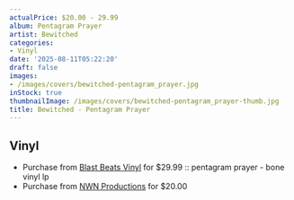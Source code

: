 ```yaml
---
actualPrice: $20.00 - 29.99
album: Pentagram Prayer
artist: Bewitched
categories:
- Vinyl
date: '2025-08-11T05:22:20'
draft: false
images:
- /images/covers/bewitched-pentagram_prayer.jpg
inStock: true
thumbnailImage: /images/covers/bewitched-pentagram_prayer-thumb.jpg
title: Bewitched - Pentagram Prayer
---
```


## Vinyl
* Purchase from [Blast Beats Vinyl](https://blastbeatsvinyl.com/products/bewitched-pentagram-prayer-bone-vinyl-lp) for $29.99 :: pentagram prayer - bone vinyl lp
* Purchase from [NWN Productions](http://shop.nwnprod.com/index.php?route=product/product&path=75&product_id=60340&sort=pd.name&order=ASC) for $20.00

